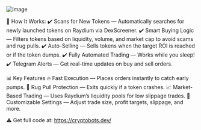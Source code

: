 ![image](https://github.com/user-attachments/assets/ee0cc216-bc35-456a-892b-94d1677fa153)

🚀 How It Works:
✔️ Scans for New Tokens — Automatically searches for newly launched tokens on Raydium via DexScreener.
✔️ Smart Buying Logic — Filters tokens based on liquidity, volume, and market cap to avoid scams and rug pulls.
✔️ Auto-Selling — Sells tokens when the target ROI is reached or if the token dumps.
✔️ Fully Automated Trading — Works while you sleep!
✔️ Telegram Alerts — Get real-time updates on buy and sell orders.

📊 Key Features
🔥 Fast Execution — Places orders instantly to catch early pumps.
📡 Rug Pull Protection — Exits quickly if a token crashes.
📈 Market-Based Trading — Uses Raydium’s liquidity pools for low slippage trades.
🎯 Customizable Settings — Adjust trade size, profit targets, slippage, and more.

⚠️ Get full code at: https://cryptobots.dev/
